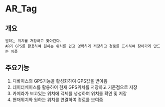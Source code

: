 # AR_Tag

## 개요
    원하는 위치를 저장하고 찾아간다. 
    AR과 GPS를 활용하여 원하는 위치를 쉽고 명확하게 저장하고 경로를 표시하여 찾아가게 만드는 어플


## 주요기능
1. 디바이스의 GPS기능을 활성화하여 GPS값을 받아옴
2. 데이터베이스를 활용하여 현재 GPS위치를 저장하고 기준점으로 저장
3. 카메라가 보고있는 위치에 객체를 생성하여 위치를 확인 및 저장
4. 현재위치와 원하는 위치를 연결하여 경로를 보여줌

